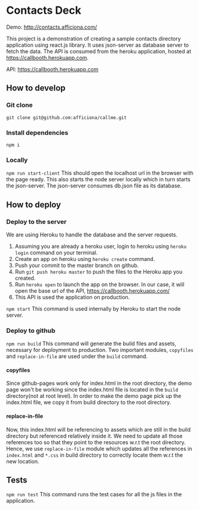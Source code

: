 #  Contacts Deck

Demo: http://contacts.afficiona.com/

This project is a demonstration of creating a sample contacts directory application using react.js library. It uses json-server as database server to fetch the data. The API is consumed from the heroku application, hosted at https://callbooth.herokuapp.com.

API: https://callbooth.herokuapp.com

## How to develop
### Git clone
`git clone git@github.com:afficiona/callme.git`
### Install dependencies
`npm i`

### Locally
`npm run start-client`
This should open the localhost url in the browser with the page ready. This also starts the node server locally which in turn starts the json-server. The json-server consumes db.json file as its database.

## How to deploy
### Deploy to the server
We are using Heroku to handle the database and the server requests.
1) Assuming you are already a heroku user, login to heroku using `heroku login` command on your terminal.
2) Create an app on heroku using `heroku create` command.
3) Push your commit to the master branch on github.
4) Run `git push heroku master` to push the files to the Heroku app you created.
5) Run `heroku open` to launch the app on the browser. In our case, it will open the base url of the API, https://callbooth.herokuapp.com/ 
6) This API is used the application on production.

`npm start`
This command is used internally by Heroku to start the node server.

### Deploy to github

`npm run build`
This command will generate the build files and assets, necessary for deployment to production. Two important modules, `copyfiles` and `replace-in-file` are used under the `build` command.

#### copyfiles
Since github-pages work only for index.html in the root directory, the demo page won't be working since the index.html file is located in the `build` directory(not at root level). In order to make the demo page pick up the index.html file, we copy it from build directory to the root directory.

#### replace-in-file
Now, this index.html will be referencing to assets which are still in the build directory but referenced relatively inside it. We need to update all those references too so that they point to the resources w.r.t the root directory. Hence, we use `replace-in-file` module which updates all the references in `index.html` and `*.css` in build directory to correctly locate them w.r.t the new location.

## Tests
`npm run test`
This command runs the test cases for all the js files in the application.
